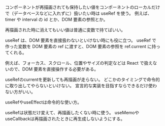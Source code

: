 コンポーネントが再描画されても保持したい値をコンポーネントのローカルだけで（データベースなどに入れずに）扱いたい時は useRef を使う。
例えば、timer や interval の id とか、DOM 要素の参照とか。

再描画された時に消えてもいい値は普通に変数で持てばいい。

useRef は、DOM 要素を直接扱わないといけない時にも役に立つ。
useRef で作った変数を DOM 要素の ref に渡すと、DOM 要素の参照を ref.current に持ってくれる。

例えば、フォーカス、スクロール、位置やサイズの判定などは React で扱えないので、DOM 要素を直接操作する必要がある。

useRefのcurrentを更新しても再描画が走らない。
どこかのタイミングで命令的に取り出してやらないといけない。
宣言的な実装を目指すならできるだけ使わない方がいい。

useRefやuseEffectは命令的な使い方。

useRefは状態だけ変えて、再描画したくない時に使う。
useMemoやuseCallbackは再描画されたときに再生成しないようにする。
